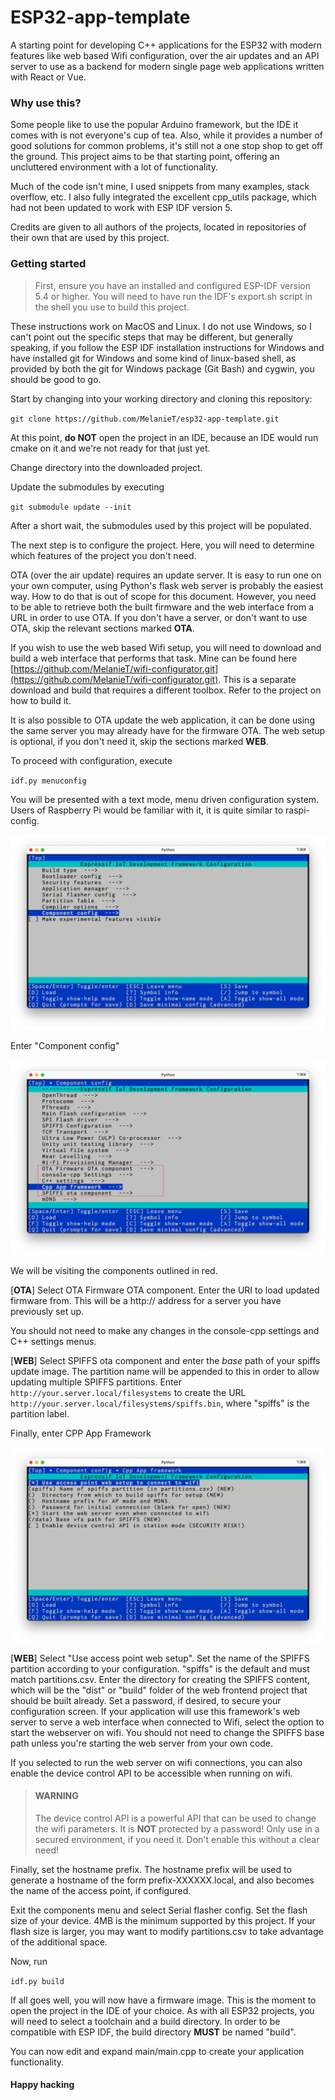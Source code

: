# ESP32-app-template #

A starting point for developing C++ applications for the ESP32 with modern features like web based Wifi configuration, over the air updates and an API server to use as a backend for modern single page web applications written with React or Vue.

### Why use this? ###

Some people like to use the popular Arduino framework, but the IDE it comes with is not everyone's cup of tea. Also, while it provides a number of good solutions for common problems, it's still not a one stop shop to get off the ground. This project aims to be that starting point, offering an uncluttered environment with a lot of functionality.

Much of the code isn't mine, I used snippets from many examples, stack overflow, etc. I also fully integrated the excellent cpp_utils package, which had not been updated to work with ESP IDF version 5.

Credits are given to all authors of the projects, located in repositories of their own that are used by this project.

### Getting started ###

> First, ensure you have an installed and configured ESP-IDF version 5.4 or higher. You will need to have run the IDF's export.sh script in the shell you use to build this project.

These instructions work on MacOS and Linux. I do not use Windows, so I can't point out the specific steps that may be different, but generally speaking, if you follow the ESP IDF installation instructions for Windows and have installed git for Windows and some kind of linux-based shell, as provided by both the git for Windows package (Git Bash) and cygwin, you should be good to go.

Start by changing into your working directory and cloning this repository:

`git clone https://github.com/MelanieT/esp32-app-template.git`

At this point, **do NOT** open the project in an IDE, because an IDE would run cmake on it and we're not ready for that just yet.

Change directory into the downloaded project.

Update the submodules by executing

`git submodule update --init`

After a short wait, the submodules used by this project will be populated.

The next step is to configure the project. Here, you will need to determine which features of the project you don't need.

OTA (over the air update) requires an update server. It is easy to run one on your own computer, using Python's flask web server is probably the easiest way. How to do that is out of scope for this document. However, you need to be able to retrieve both the built firmware and the web interface from a URL in order to use OTA. If you don't have a server, or don't want to use OTA, skip the relevant sections marked **OTA**.

If you wish to use the web based Wifi setup, you will need to download and build a web interface that performs that task. Mine can be found here [https://github.com/MelanieT/wifi-configurator.git](https://github.com/MelanieT/wifi-configurator.git). This is a separate download and build that requires a different toolbox. Refer to the project on how to build it.

It is also possible to OTA update the web application, it can be done using the same server you may already have for the firmware OTA. The web setup is optional, if you don't need it, skip the sections marked **WEB**.

To proceed with configuration, execute

`idf.py menuconfig`

You will be presented with a text mode, menu driven configuration system. Users of Raspberry Pi would be familiar with it, it is quite similar to raspi-config.

![](https://raw.githubusercontent.com/MelanieT/esp32-app-template/refs/heads/master/images/config1.png)

Enter "Component config"

![](https://raw.githubusercontent.com/MelanieT/esp32-app-template/refs/heads/master/images/config2.png)

We will be visiting the components outlined in red.

[**OTA**] Select OTA Firmware OTA component. Enter the URI to load updated firmware from. This will be a http:// address for a server you have previously set up.

You should not need to make any changes in the console-cpp settings and C++ settings menus.

[**WEB**] Select SPIFFS ota component and enter the *base* path of your spiffs update image. The partition name will be appended to this in order to allow updating multiple SPIFFS partitions. Enter `http://your.server.local/filesystems` to create the URL `http://your.server.local/filesystems/spiffs.bin`, where "spiffs" is the partition label.

Finally, enter CPP App Framework

![](https://github.com/MelanieT/esp32-app-template/blob/master/images/config3.png?raw=true)

[**WEB**] Select "Use access point web setup". Set the name of the SPIFFS partition according to your configuration. "spiffs" is the default and must match partitions.csv. Enter the directory for creating the SPIFFS content, which will be the "dist" or "build" folder of the web frontend project that should be built already. Set a password, if desired, to secure your configuration screen. If your application will use this framework's web server to serve a web interface when connected to Wifi, select the option to start the webserver on wifi. You should not need to change the SPIFFS base path unless you're starting the web server from your own code.

If you selected to run the web server on wifi connections, you can also enable the device control API to be accessible when running on wifi.
> #### WARNING ####
> The device control API is a powerful API that can be used to change the wifi parameters. It is **NOT** protected by a password! Only use in a secured environment, if you need it. Don't enable this without a clear need!

Finally, set the hostname prefix. The hostname prefix will be used to generate a hostname of the form prefix-XXXXXX.local, and also becomes the name of the access point, if configured.

Exit the components menu and select Serial flasher config. Set the flash size of your device. 4MB is the minimum supported by this project. If your flash size is larger, you may want to modify partitions.csv to take advantage of the additional space.

Now, run

`idf.py build`

If all goes well, you will now have a firmware image. This is the moment to open the project in the IDE of your choice. As with all ESP32 projects, you will need to select a toolchain and a build directory. In order to be compatible with ESP IDF, the build directory **MUST** be named "build".

You can now edit and expand main/main.cpp to create your application functionality.

#### Happy hacking ####